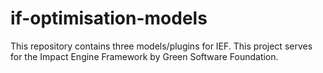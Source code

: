 # if-optimisation-models
This repository contains three models/plugins for IEF. This project serves for the Impact Engine Framework by Green Software Foundation.
